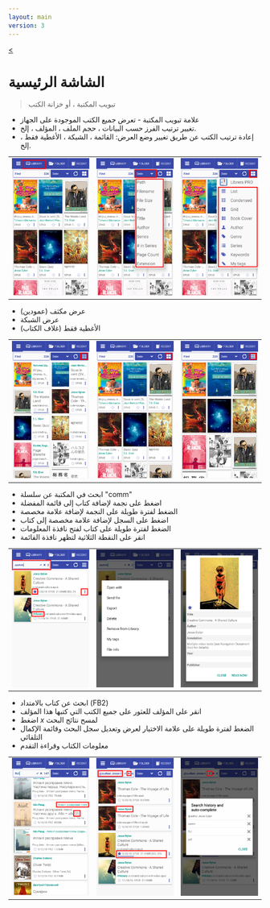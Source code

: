 ```yaml
---
layout: main
version: 3
---
```

[<](/wiki/faq/ar)

# الشاشة الرئيسية

> تبويب المكتبة ، أو خزانة الكتب

* علامة تبويب المكتبة - تعرض جميع الكتب الموجودة على الجهاز
* تغيير ترتيب الفرز حسب البيانات ، حجم الملف ، المؤلف ، إلخ.
* إعادة ترتيب الكتب عن طريق تغيير وضع العرض: القائمة ، الشبكة ، الأغطية فقط ، إلخ.

||||
|-|-|-|
|![](1.png)|![](2.png)|![](3.png)|


* عرض مكثف (عمودين)
* عرض الشبكة
* الأغطية فقط (غلاف الكتاب)

||||
|-|-|-|
|![](4.png)|![](5.png)|![](6.png)|


* ابحث في المكتبة عن سلسلة &quot;comm&quot;
* اضغط على نجمة لإضافة كتاب إلى قائمة المفضلة
* الضغط لفترة طويلة على النجمة لإضافة علامة مخصصة
* اضغط على السجل لإضافة علامة مخصصة إلى كتاب
* الضغط لفترة طويلة على كتاب لفتح نافذة المعلومات
* انقر على النقطة الثلاثية لتظهر نافذة القائمة

||||
|-|-|-|
|![](7.png)|![](8.png)|![](9.png)|

* ابحث عن كتاب بالامتداد (FB2)
* انقر على المؤلف للعثور على جميع الكتب التي كتبها هذا المؤلف
* اضغط _x_ لمسح نتائج البحث
* الضغط لفترة طويلة على علامة الاختيار لعرض وتعديل سجل البحث وقائمة الإكمال التلقائي
* معلومات الكتاب وقراءة التقدم

||||
|-|-|-|
|![](10.png)|![](11.png)|![](12.png)|
